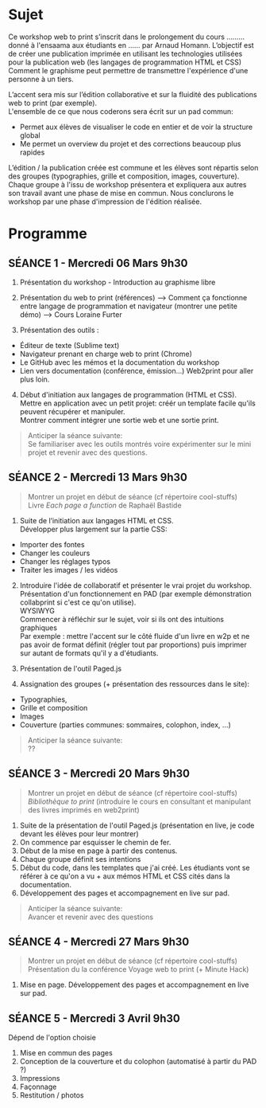 # Sujet
Ce workshop web to print s’inscrit dans le prolongement du cours ……… donné à l'ensaama aux étudiants en …… par Arnaud Homann. 
L’objectif est de créer une publication imprimée en utilisant les technologies utilisées pour la publication web (les langages de programmation HTML et CSS)
Comment le graphisme peut permettre de transmettre l'expérience d'une personne à un tiers.

L’accent sera mis sur l’édition collaborative et sur la fluidité des publications web to print (par exemple).   
L'ensemble de ce que nous coderons sera écrit sur un pad commun:   
* Permet aux élèves de visualiser le code en entier et de voir la structure global   
* Me permet un overview du projet et des corrections beaucoup plus rapides  
 
L’édition / la publication créée est commune et les élèves sont répartis selon des groupes (typographies, grille et composition, images, couverture). Chaque groupe à l'issu de workshop présentera et expliquera aux autres son travail avant une phase de mise en commun. 
Nous conclurons le workshop par une phase d'impression de l'édition réalisée. 

# Programme
## SÉANCE 1 - Mercredi 06 Mars 9h30
1. Présentation du workshop - Introduction au graphisme libre
2. Présentation du web to print (références)
--> Comment ça fonctionne entre langage de programmation et navigateur (montrer une petite démo)
--> Cours Loraine Furter

3. Présentation des outils : 
* Éditeur de texte (Sublime text)
* Navigateur prenant en charge web to print (Chrome) 
* Le GitHub avec les mémos et la documentation du workshop 
* Lien vers documentation (conférence, émission…) Web2print pour aller plus loin. 

4. Début d'initiation aux langages de programmation (HTML et CSS).   
Mettre en application avec un petit projet: créér un template facile qu'ils peuvent récupérer et manipuler.  
Montrer comment intégrer une sortie web et une sortie print. 

> Anticiper la séance suivante:    
> Se familiariser avec les outils montrés voire expérimenter sur le mini projet et revenir avec des questions. 

## SÉANCE 2 - Mercredi 13 Mars 9h30
> Montrer un projet en début de séance (cf répertoire cool-stuffs)  
> Livre *Each page a function* de Raphaël Bastide

1. Suite de l’initiation aux langages HTML et CSS.  
Développer plus largement sur la partie CSS:
* Importer des fontes
* Changer les couleurs
* Changer les réglages typos
* Traiter les images / les vidéos

2. Introduire l'idée de collaboratif et présenter le vrai projet du workshop.  
Présentation d'un fonctionnement en PAD (par exemple démonstration collabprint si c'est ce qu'on utilise).  
WYSIWYG  
Commencer à réfléchir sur le sujet, voir si ils ont des intuitions graphiques   
Par exemple : mettre l'accent sur le côté fluide d'un livre en w2p et ne pas avoir de format définit (régler tout par proportions) puis imprimer sur autant de formats qu'il y a d'étudiants.

4. Présentation de l'outil Paged.js 

5. Assignation des groupes (+ présentation des ressources dans le site):
* Typographies,
* Grille et composition
* Images
* Couverture (parties communes: sommaires, colophon, index, …)

> Anticiper la séance suivante:    
> ??


## SÉANCE 3 - Mercredi 20 Mars 9h30
> Montrer un projet en début de séance (cf répertoire cool-stuffs)  
> *Bibliothèque to print* (introduire le cours en consultant et manipulant des livres imprimés en web2print)  

1. Suite de la présentation de l'outil Paged.js (présentation en live, je code devant les élèves pour leur montrer)
2. On commence par esquisser le chemin de fer. 
3. Début de la mise en page à partir des contenus.
4. Chaque groupe définit ses intentions
5. Début du code, dans les templates que j'ai créé. Les étudiants vont se référer à ce qu'on a vu + aux mémos HTML et CSS cités dans la documentation.
6. Développement des pages et accompagnement en live sur pad.

> Anticiper la séance suivante:    
> Avancer et revenir avec des questions

## SÉANCE 4 - Mercredi 27 Mars 9h30
> Montrer un projet en début de séance (cf répertoire cool-stuffs)  
> Présentation du la conférence Voyage web to print (+ Minute Hack)  

1. Mise en page.
Développement des pages et accompagnement en live sur pad.


## SÉANCE 5 - Mercredi 3 Avril 9h30
Dépend de l'option choisie
1. Mise en commun des pages
2. Conception de la couverture et du colophon (automatisé à partir du PAD ?)
3. Impressions
4. Façonnage
5. Restitution / photos 
